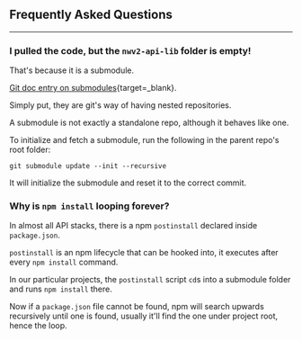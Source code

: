 ## Frequently Asked Questions

---

### I pulled the code, but the `nwv2-api-lib` folder is empty!

That's because it is a submodule.

[Git doc entry on submodules](https://git-scm.com/book/en/v2/Git-Tools-Submodules){target=_blank}.

Simply put, they are git's way of having nested repositories.

A submodule is not exactly a standalone repo, although it behaves like one.

To initialize and fetch a submodule, run the following in the parent repo's root folder:

```shell
git submodule update --init --recursive
```

It will initialize the submodule and reset it to the correct commit.

### Why is `npm install` looping forever?

In almost all API stacks, there is a npm `postinstall` declared inside `package.json`.

`postinstall` is an npm lifecycle that can be hooked into, it executes after every `npm install` command.

In our particular projects, the `postinstall` script `cd`s into a submodule folder and runs `npm install` there.

Now if a `package.json` file cannot be found, npm will search upwards recursively until one is found,
usually it'll find the one under project root, hence the loop.
